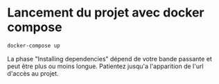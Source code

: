 # Lancement du projet avec docker compose

```bash
docker-compose up
```

La phase "Installing dependencies" dépend de votre bande passante et peut être plus ou moins longue. Patientez jusqu'a l'apparition de l'url d'accès au projet.